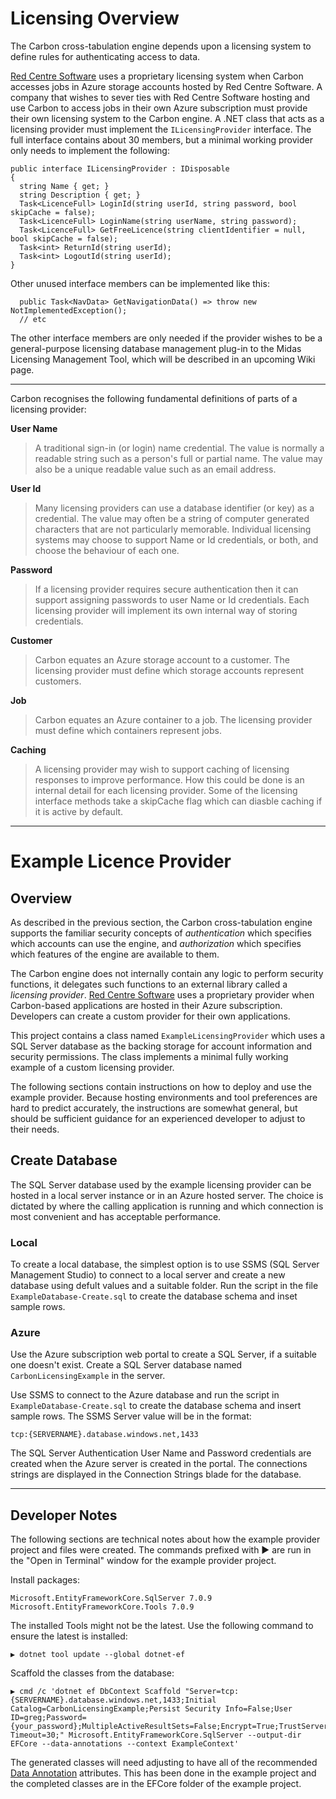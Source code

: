 ﻿# Licensing Overview

The Carbon cross-tabulation engine depends upon a licensing system to define rules for authenticating access to data.

[Red Centre Software][rcs] uses a proprietary licensing system when Carbon accesses jobs in Azure storage accounts hosted by Red Centre Software. A company that wishes to sever ties with Red Centre Software hosting and use Carbon to access jobs in their own Azure subscription must provide their own licensing system to the Carbon engine. A .NET class that acts as a licensing provider must implement the `ILicensingProvider` interface. The full interface contains about 30 members, but a minimal working provider only needs to implement the following:

```
public interface ILicensingProvider : IDisposable
{
  string Name { get; }
  string Description { get; }
  Task<LicenceFull> LoginId(string userId, string password, bool skipCache = false);
  Task<LicenceFull> LoginName(string userName, string password);
  Task<LicenceFull> GetFreeLicence(string clientIdentifier = null, bool skipCache = false);
  Task<int> ReturnId(string userId);
  Task<int> LogoutId(string userId);
}
```

Other unused interface members can be implemented like this:

```
  public Task<NavData> GetNavigationData() => throw new NotImplementedException();
  // etc
```

The other interface members are only needed if the provider wishes to be a general-purpose licensing database management plug-in to the Midas Licensing Management Tool, which will be described in an upcoming Wiki page.

---

Carbon recognises the following fundamental definitions of parts of a licensing provider:

**User Name**

> A traditional sign-in (or login) name credential. The value is normally a readable string such as a person's full or partial name. The value may also be a unique readable value such as an email address.

**User Id**

> Many licensing providers can use a database identifier (or key) as a credential. The value may often be a string of computer generated characters that are not particularly memorable. Individual licensing systems may choose to support Name or Id credentials, or both, and choose the behaviour of each one.

**Password**

> If a licensing provider requires secure authentication then it can support assigning passwords to user Name or Id credentials. Each licensing provider will implement its own internal way of storing credentials.

**Customer**

> Carbon equates an Azure storage account to a customer. The licensing provider must define which storage accounts represent customers.

**Job**

> Carbon equates an Azure container to a job. The licensing provider must define which containers represent jobs.

**Caching**

> A licensing provider may wish to support caching of licensing responses to improve performance. How this could be done is an internal detail for each licensing provider. Some of the licensing interface methods take a skipCache flag which can diasble caching if it is active by default.

---

# Example Licence Provider

## Overview

As described in the previous section, the Carbon cross-tabulation engine supports the familiar security concepts of *authentication* which specifies which accounts can use the engine, and *authorization* which specifies which features of the engine are available to them.

The Carbon engine does not internally contain any logic to perform security functions, it delegates such functions to an external library called a *licensing provider*. [Red Centre Software][rcs] uses a proprietary provider when Carbon-based applications are hosted in their Azure subscription. Developers can create a custom provider for their own applications.

This project contains a class named `ExampleLicensingProvider` which uses a SQL Server database as the backing storage for account information and security permissions. The class implements a minimal fully working example of a custom licensing provider.

The following sections contain instructions on how to deploy and use the example provider. Because hosting environments and tool preferences are hard to predict accurately, the instructions are somewhat general, but should be sufficient guidance for an experienced developer to adjust to their needs.

## Create Database

The SQL Server database used by the example licensing provider can be hosted in a local server instance or in an Azure hosted server. The choice is dictated by where the calling application is running and which connection is most convenient and has acceptable performance.

### Local

To create a local database, the simplest option is to use SSMS (SQL Server Management Studio) to connect to a local server and create a new database using defult values and a suitable folder. Run the script in the file `ExampleDatabase-Create.sql` to create the database schema and inset sample rows.

### Azure

Use the Azure subscription web portal to create a SQL Server, if a suitable one doesn't exist. Create a SQL Server database named `CarbonLicensingExample` in the server.

Use SSMS to connect to the Azure database and run the script in `ExampleDatabase-Create.sql` to create the database schema and insert sample rows. The SSMS Server value will be in the format:

```
tcp:{SERVERNAME}.database.windows.net,1433
```

The SQL Server Authentication User Name and Password credentials are created when the Azure server is created in the portal. The connections strings are displayed in the Connection Strings blade for the database.

---

## Developer Notes

The following sections are technical notes about how the example provider project and files were created. The commands prefixed with ▶ are run in the "Open in Terminal" window for the example provider project.

Install packages:

```
Microsoft.EntityFrameworkCore.SqlServer 7.0.9
Microsoft.EntityFrameworkCore.Tools 7.0.9
```

The installed Tools might not be the latest. Use the following command to ensure the latest is installed:

```
▶ dotnet tool update --global dotnet-ef
```

Scaffold the classes from the database:

```
▶ cmd /c 'dotnet ef DbContext Scaffold "Server=tcp:{SERVERNAME}.database.windows.net,1433;Initial Catalog=CarbonLicensingExample;Persist Security Info=False;User ID=greg;Password={your_password};MultipleActiveResultSets=False;Encrypt=True;TrustServerCertificate=False;Connection Timeout=30;" Microsoft.EntityFrameworkCore.SqlServer --output-dir EFCore --data-annotations --context ExampleContext'
```

The generated classes will need adjusting to have all of the recommended [Data Annotation][annot] attributes. This has been done in the example project and the completed classes are in the EFCore folder of the example project.

[rcs]: https://www.redcentresoftware.com/
[annot]: https://learn.microsoft.com/en-us/ef/ef6/modeling/code-first/data-annotations
